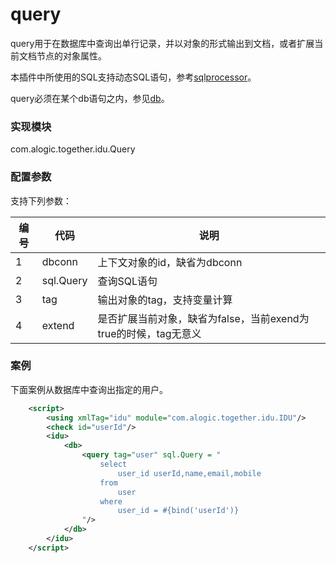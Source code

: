 query
=====
query用于在数据库中查询出单行记录，并以对象的形式输出到文档，或者扩展当前文档节点的对象属性。

本插件中所使用的SQL支持动态SQL语句，参考[sqlprocessor](../sqlprocessor.md)。

query必须在某个db语句之内，参见[db](db.md)。

### 实现模块

com.alogic.together.idu.Query

### 配置参数

支持下列参数：

| 编号 | 代码 | 说明 |
| ---- | ---- | ---- |
| 1 | dbconn | 上下文对象的id，缺省为dbconn |
| 2 | sql.Query | 查询SQL语句 |
| 3 | tag | 输出对象的tag，支持变量计算 | 
| 4 | extend | 是否扩展当前对象，缺省为false，当前exend为true的时候，tag无意义 |

### 案例

下面案例从数据库中查询出指定的用户。

```xml
	<script>
		<using xmlTag="idu" module="com.alogic.together.idu.IDU"/>
		<check id="userId"/>
		<idu>
			<db>
				<query tag="user" sql.Query = "
					select 
						user_id userId,name,email,mobile 
					from 
						user
					where 
						user_id = #{bind('userId')}
				"/>
			</db>
		</idu>
	</script>
```


